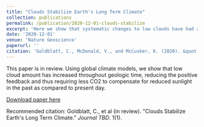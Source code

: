 ```yaml
---
title: "Clouds Stabilize Earth's Long Term Climate"
collection: publications
permalink: /publication/2020-12-01-clouds-stabilize
excerpt: 'Here we show that systematic changes to low clouds have had a major role in stabilizing climate through Earth's history'
date: '2020-12-01'
venue: 'Nature Geoscience'
paperurl: ''
citation: 'Goldblatt, C., McDonald, V., and McCusker, K. (2020). &quot;Clouds Stabilize Earth's Long Term Climate.&quot; <i>in review</i>. 1(1).'
---
```

This paper is in review. Using global climate models, we show that low cloud amount has increased throughout geologic time, reducing the positive feedback and thus requiring less CO2 to compensate for reduced sunlight in the past as compared to present day.

[Download paper here](http://academicpages.github.io/files/paper1.pdf)

Recommended citation: Goldblatt, C., et al (in review). "Clouds Stabilize Earth's Long Term Climate." <i>Journal TBD</i>. 1(1).
